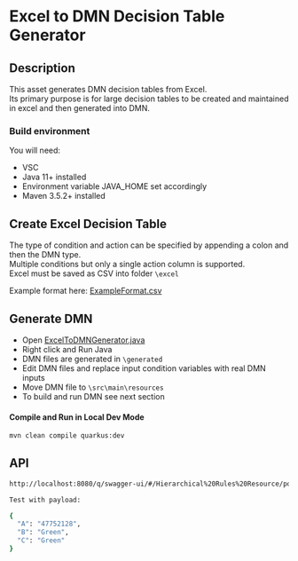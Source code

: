 #  Excel to DMN Decision Table Generator

## Description

This asset generates DMN decision tables from Excel.  
Its primary purpose is for large decision tables to be created and maintained in excel and then generated into DMN.  

### Build environment

You will need:

* VSC
* Java 11+ installed
* Environment variable JAVA_HOME set accordingly
* Maven 3.5.2+ installed

## Create Excel Decision Table

The type of condition and action can be specified by appending a colon and then the DMN type. <br>
Multiple conditions but only a single action column is supported. <br>
Excel must be saved as CSV into folder `\excel` <br>

Example format here:  [ExampleFormat.csv](https://github.com/ncrowther/ExcelToDMN/blob/main/excel/HierarchicalRules.csv)


## Generate DMN

* Open [ExcelToDMNGenerator.java](https://github.com/ncrowther/ExcelToDMN/blob/main/src/main/java/com/ibm/generator/ExcelToDMNGenerator.java)
* Right click and Run Java
* DMN files are generated in `\generated`
* Edit DMN files and replace input condition variables with real DMN inputs
* Move DMN file to `\src\main\resources`
* To build and run DMN see next section

#### Compile and Run in Local Dev Mode

```sh
mvn clean compile quarkus:dev
```

## API

```sh
http://localhost:8080/q/swagger-ui/#/Hierarchical%20Rules%20Resource/post_HierarchicalRules

Test with payload:

{
  "A": "47752128",
  "B": "Green",
  "C": "Green"
}
```

